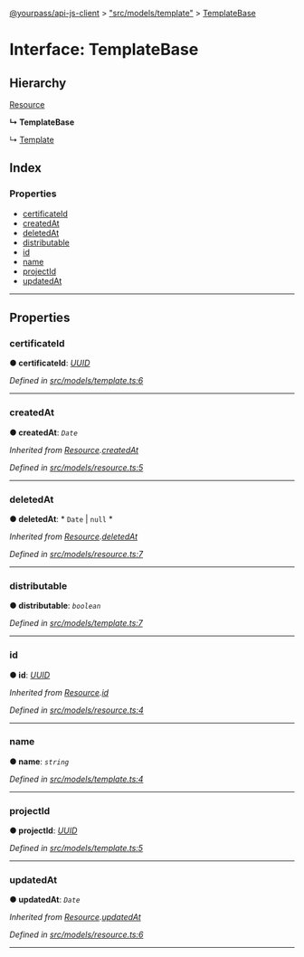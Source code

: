 [@yourpass/api-js-client](../README.md) > ["src/models/template"](../modules/_src_models_template_.md) > [TemplateBase](../interfaces/_src_models_template_.templatebase.md)

# Interface: TemplateBase

## Hierarchy

 [Resource](_src_models_resource_.resource.md)

**↳ TemplateBase**

↳  [Template](_src_models_template_.template.md)

## Index

### Properties

* [certificateId](_src_models_template_.templatebase.md#certificateid)
* [createdAt](_src_models_template_.templatebase.md#createdat)
* [deletedAt](_src_models_template_.templatebase.md#deletedat)
* [distributable](_src_models_template_.templatebase.md#distributable)
* [id](_src_models_template_.templatebase.md#id)
* [name](_src_models_template_.templatebase.md#name)
* [projectId](_src_models_template_.templatebase.md#projectid)
* [updatedAt](_src_models_template_.templatebase.md#updatedat)

---

## Properties

<a id="certificateid"></a>

###  certificateId

**● certificateId**: *[UUID](../modules/_src_models_uuid_.md#uuid)*

*Defined in [src/models/template.ts:6](https://github.com/yourpass/yourpass-api-js-client/blob/760fbb8/src/models/template.ts#L6)*

___
<a id="createdat"></a>

###  createdAt

**● createdAt**: *`Date`*

*Inherited from [Resource](_src_models_resource_.resource.md).[createdAt](_src_models_resource_.resource.md#createdat)*

*Defined in [src/models/resource.ts:5](https://github.com/yourpass/yourpass-api-js-client/blob/760fbb8/src/models/resource.ts#L5)*

___
<a id="deletedat"></a>

###  deletedAt

**● deletedAt**: * `Date` &#124; `null`
*

*Inherited from [Resource](_src_models_resource_.resource.md).[deletedAt](_src_models_resource_.resource.md#deletedat)*

*Defined in [src/models/resource.ts:7](https://github.com/yourpass/yourpass-api-js-client/blob/760fbb8/src/models/resource.ts#L7)*

___
<a id="distributable"></a>

###  distributable

**● distributable**: *`boolean`*

*Defined in [src/models/template.ts:7](https://github.com/yourpass/yourpass-api-js-client/blob/760fbb8/src/models/template.ts#L7)*

___
<a id="id"></a>

###  id

**● id**: *[UUID](../modules/_src_models_uuid_.md#uuid)*

*Inherited from [Resource](_src_models_resource_.resource.md).[id](_src_models_resource_.resource.md#id)*

*Defined in [src/models/resource.ts:4](https://github.com/yourpass/yourpass-api-js-client/blob/760fbb8/src/models/resource.ts#L4)*

___
<a id="name"></a>

###  name

**● name**: *`string`*

*Defined in [src/models/template.ts:4](https://github.com/yourpass/yourpass-api-js-client/blob/760fbb8/src/models/template.ts#L4)*

___
<a id="projectid"></a>

###  projectId

**● projectId**: *[UUID](../modules/_src_models_uuid_.md#uuid)*

*Defined in [src/models/template.ts:5](https://github.com/yourpass/yourpass-api-js-client/blob/760fbb8/src/models/template.ts#L5)*

___
<a id="updatedat"></a>

###  updatedAt

**● updatedAt**: *`Date`*

*Inherited from [Resource](_src_models_resource_.resource.md).[updatedAt](_src_models_resource_.resource.md#updatedat)*

*Defined in [src/models/resource.ts:6](https://github.com/yourpass/yourpass-api-js-client/blob/760fbb8/src/models/resource.ts#L6)*

___

